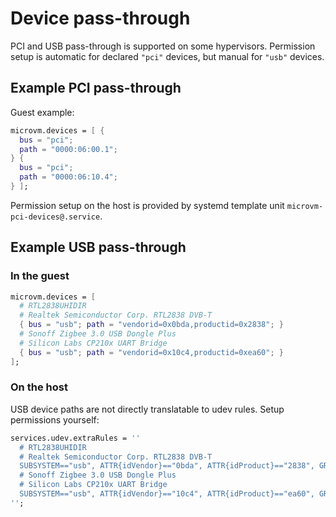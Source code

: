 # Device pass-through

PCI and USB pass-through is supported on some hypervisors. Permission
setup is automatic for declared `"pci"` devices, but manual for
`"usb"` devices.

## Example PCI pass-through

Guest example:

```nix
microvm.devices = [ {
  bus = "pci";
  path = "0000:06:00.1";
} {
  bus = "pci";
  path = "0000:06:10.4";
} ];
```

Permission setup on the host is provided by systemd template unit
`microvm-pci-devices@.service`.

## Example USB pass-through

### In the guest

```nix
microvm.devices = [
  # RTL2838UHIDIR
  # Realtek Semiconductor Corp. RTL2838 DVB-T
  { bus = "usb"; path = "vendorid=0x0bda,productid=0x2838"; }
  # Sonoff Zigbee 3.0 USB Dongle Plus
  # Silicon Labs CP210x UART Bridge
  { bus = "usb"; path = "vendorid=0x10c4,productid=0xea60"; }
];
```

### On the host

USB device paths are not directly translatable to udev rules. Setup
permissions yourself:

```nix
services.udev.extraRules = ''
  # RTL2838UHIDIR
  # Realtek Semiconductor Corp. RTL2838 DVB-T
  SUBSYSTEM=="usb", ATTR{idVendor}=="0bda", ATTR{idProduct}=="2838", GROUP="kvm"
  # Sonoff Zigbee 3.0 USB Dongle Plus
  # Silicon Labs CP210x UART Bridge
  SUBSYSTEM=="usb", ATTR{idVendor}=="10c4", ATTR{idProduct}=="ea60", GROUP="kvm"
'';
```
